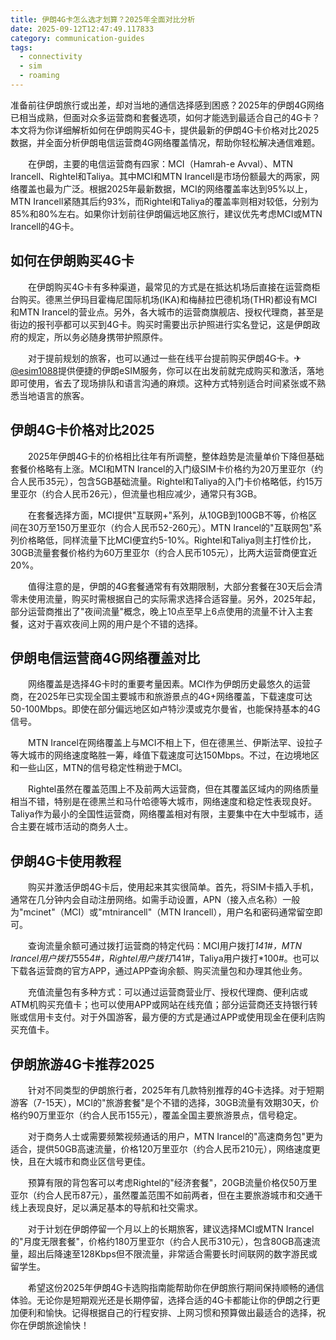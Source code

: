 ```yaml
---
title: 伊朗4G卡怎么选才划算？2025年全面对比分析
date: 2025-09-12T12:47:49.117833
category: communication-guides
tags:
  - connectivity
  - sim
  - roaming
---
```


准备前往伊朗旅行或出差，却对当地的通信选择感到困惑？2025年的伊朗4G网络已相当成熟，但面对众多运营商和套餐选项，如何才能选到最适合自己的4G卡？本文将为你详细解析如何在伊朗购买4G卡，提供最新的伊朗4G卡价格对比2025数据，并全面分析伊朗电信运营商4G网络覆盖情况，帮助你轻松解决通信难题。

　　在伊朗，主要的电信运营商有四家：MCI（Hamrah-e Avval）、MTN Irancell、Rightel和Taliya。其中MCI和MTN Irancell是市场份额最大的两家，网络覆盖也最为广泛。根据2025年最新数据，MCI的网络覆盖率达到95%以上，MTN Irancell紧随其后约93%，而Rightel和Taliya的覆盖率则相对较低，分别为85%和80%左右。如果你计划前往伊朗偏远地区旅行，建议优先考虑MCI或MTN Irancell的4G卡。

## 如何在伊朗购买4G卡

　　在伊朗购买4G卡有多种渠道，最常见的方式是在抵达机场后直接在运营商柜台购买。德黑兰伊玛目霍梅尼国际机场(IKA)和梅赫拉巴德机场(THR)都设有MCI和MTN Irancel的营业点。另外，各大城市的运营商旗舰店、授权代理商，甚至是街边的报刊亭都可以买到4G卡。购买时需要出示护照进行实名登记，这是伊朗政府的规定，所以务必随身携带护照原件。

　　对于提前规划的旅客，也可以通过一些在线平台提前购买伊朗4G卡。✈[@esim1088](https://t.me/s/esim1088)提供便捷的伊朗eSIM服务，你可以在出发前就完成购买和激活，落地即可使用，省去了现场排队和语言沟通的麻烦。这种方式特别适合时间紧张或不熟悉当地语言的旅客。

## 伊朗4G卡价格对比2025

　　2025年伊朗4G卡的价格相比往年有所调整，整体趋势是流量单价下降但基础套餐价格略有上涨。MCI和MTN Irancel的入门级SIM卡价格约为20万里亚尔（约合人民币35元），包含5GB基础流量。Rightel和Taliya的入门卡价格略低，约15万里亚尔（约合人民币26元），但流量也相应减少，通常只有3GB。

　　在套餐选择方面，MCI提供"互联网+"系列，从10GB到100GB不等，价格区间在30万至150万里亚尔（约合人民币52-260元）。MTN Irancel的"互联网包"系列价格略低，同样流量下比MCI便宜约5-10%。Rightel和Taliya则主打性价比，30GB流量套餐价格约为60万里亚尔（约合人民币105元），比两大运营商便宜近20%。

　　值得注意的是，伊朗的4G套餐通常有有效期限制，大部分套餐在30天后会清零未使用流量，购买时需根据自己的实际需求选择合适容量。另外，2025年起，部分运营商推出了"夜间流量"概念，晚上10点至早上6点使用的流量不计入主套餐，这对于喜欢夜间上网的用户是个不错的选择。

## 伊朗电信运营商4G网络覆盖对比

　　网络覆盖是选择4G卡时的重要考量因素。MCI作为伊朗历史最悠久的运营商，在2025年已实现全国主要城市和旅游景点的4G+网络覆盖，下载速度可达50-100Mbps。即使在部分偏远地区如卢特沙漠或克尔曼省，也能保持基本的4G信号。

　　MTN Irancel在网络覆盖上与MCI不相上下，但在德黑兰、伊斯法罕、设拉子等大城市的网络速度略胜一筹，峰值下载速度可达150Mbps。不过，在边境地区和一些山区，MTN的信号稳定性稍逊于MCI。

　　Rightel虽然在覆盖范围上不及前两大运营商，但在其覆盖区域内的网络质量相当不错，特别是在德黑兰和马什哈德等大城市，网络速度和稳定性表现良好。Taliya作为最小的全国性运营商，网络覆盖相对有限，主要集中在大中型城市，适合主要在城市活动的商务人士。

## 伊朗4G卡使用教程

　　购买并激活伊朗4G卡后，使用起来其实很简单。首先，将SIM卡插入手机，通常在几分钟内会自动注册网络。如需手动设置，APN（接入点名称）一般为"mcinet"（MCI）或"mtnirancell"（MTN Irancell），用户名和密码通常留空即可。

　　查询流量余额可通过拨打运营商的特定代码：MCI用户拨打*141#，MTN Irancel用户拨打*555*4#，Rightel用户拨打*141#，Taliya用户拨打*100#。也可以下载各运营商的官方APP，通过APP查询余额、购买流量包和办理其他业务。

　　充值流量包有多种方式：可以通过运营商营业厅、授权代理商、便利店或ATM机购买充值卡；也可以使用APP或网站在线充值；部分运营商还支持银行转账或信用卡支付。对于外国游客，最方便的方式是通过APP或使用现金在便利店购买充值卡。

## 伊朗旅游4G卡推荐2025

　　针对不同类型的伊朗旅行者，2025年有几款特别推荐的4G卡选择。对于短期游客（7-15天），MCI的"旅游套餐"是个不错的选择，30GB流量有效期30天，价格约90万里亚尔（约合人民币155元），覆盖全国主要旅游景点，信号稳定。

　　对于商务人士或需要频繁视频通话的用户，MTN Irancel的"高速商务包"更为适合，提供50GB高速流量，价格120万里亚尔（约合人民币210元），网络速度更快，且在大城市和商业区信号更佳。

　　预算有限的背包客可以考虑Rightel的"经济套餐"，20GB流量价格仅50万里亚尔（约合人民币87元），虽然覆盖范围不如前两者，但在主要旅游城市和交通干线上表现良好，足以满足基本的导航和社交需求。

　　对于计划在伊朗停留一个月以上的长期旅客，建议选择MCI或MTN Irancel的"月度无限套餐"，价格约180万里亚尔（约合人民币310元），包含80GB高速流量，超出后降速至128Kbps但不限流量，非常适合需要长时间联网的数字游民或留学生。

　　希望这份2025年伊朗4G卡选购指南能帮助你在伊朗旅行期间保持顺畅的通信体验。无论你是短期观光还是长期停留，选择合适的4G卡都能让你的伊朗之行更加便利和愉快。记得根据自己的行程安排、上网习惯和预算做出最适合的选择，祝你在伊朗旅途愉快！